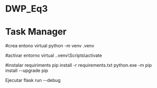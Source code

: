 # DWP_Eq3
 
# Task Manager
#crea entono virtual 
 python -m venv .venv       

 #activar entorno virtual
  .\.venv\Scripts\activate   

  #instalar requiriments
  pip install -r requirements.txt 
  python.exe -m pip install --upgrade pip  


Ejecutar
  flask run --debug
  